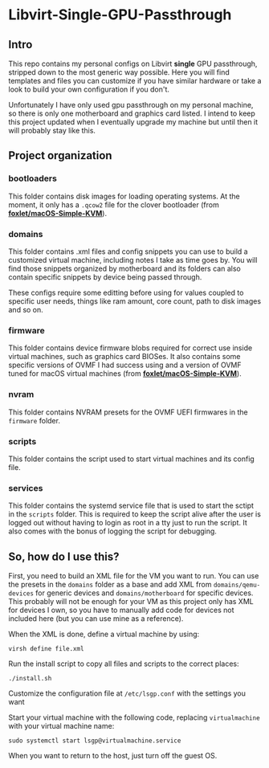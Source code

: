 # Libvirt-Single-GPU-Passthrough

## Intro
This repo contains my personal configs on Libvirt **single** GPU passthrough, stripped down to the most generic way possible. Here you will find templates and files you can customize if you have similar hardware or take a look to build your own configuration if you don't.

Unfortunately I have only used gpu passthrough on my personal machine, so there is only one motherboard and graphics card listed. I intend to keep this project updated when I eventually upgrade my machine but until then it will probably stay like this.

## Project organization

### bootloaders
This folder contains disk images for loading operating systems. At the moment, it only has a `.qcow2` file for the clover bootloader (from **[foxlet/macOS-Simple-KVM](https://github.com/foxlet/macOS-Simple-KVM)**).

### domains
This folder contains .xml files and config snippets you can use to build a customized virtual machine, including notes I take as time goes by. You will find those snippets organized by motherboard and its folders can also contain specific snippets by device being passed through.

These configs require some editting before using for values coupled to specific user needs, things like ram amount, core count, path to disk images and so on.

### firmware
This folder contains device firmware blobs required for correct use inside virtual machines, such as graphics card BIOSes. It also contains some specific versions of OVMF I had success using and a version of OVMF tuned for macOS virtual machines (from **[foxlet/macOS-Simple-KVM](https://github.com/foxlet/macOS-Simple-KVM)**).

### nvram
This folder contains NVRAM presets for the OVMF UEFI firmwares in the `firmware` folder.

### scripts
This folder contains the script used to start virtual machines and its config file.

### services
This folder contains the systemd service file that is used to start the sctipt in the `scripts` folder. This is required to keep the script alive after the user is logged out without having to login as root in a tty just to run the script. It also comes with the bonus of logging the script for debugging.

## So, how do I use this?
First, you need to build an XML file for the VM you want to run. You can use the presets in the `domains` folder as a base and add XML from `domains/qemu-devices` for generic devices and `domains/motherboard` for specific devices. This probably will not be enough for your VM as this project only has XML for devices I own, so you have to manually add code for devices not included here (but you can use mine as a reference).

When the XML is done, define a virtual machine by using:
```
virsh define file.xml
```

Run the install script to copy all files and scripts to the correct places:
```
./install.sh
```

Customize the configuration file at `/etc/lsgp.conf` with the settings you want

Start your virtual machine with the following code, replacing `virtualmachine` with your virtual machine name:
```
sudo systemctl start lsgp@virtualmachine.service
```

When you want to return to the host, just turn off the guest OS.